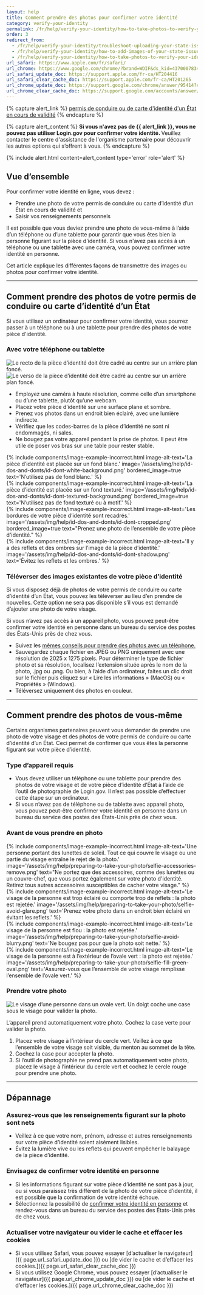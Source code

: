 ```yaml
---
layout: help
title: Comment prendre des photos pour confirmer votre identité
category: verify-your-identity
permalink: /fr/help/verify-your-identity/how-to-take-photos-to-verify-your-identity/
order: 3
redirect_from:
  - /fr/help/verify-your-identity/troubleshoot-uploading-your-state-issued-id/
  - /fr/help/verify-your-identity/how-to-add-images-of-your-state-issued-id/
  - /fr/help/verify-your-identity/how-to-take-photos-to-verify-your-identity/
url_safari: https://www.apple.com/fr/safari/
url_chrome: https://www.google.com/chrome/?brand=WDIF&ds_kid=43700078347700321&gad_source=1&gclid=CjwKCAjww_iwBhApEiwAuG6ccAvZWVPqrBawjLCJp6uWvrMplezDwWVR7AnWXZhu-4He4V3oXJBOrRoCtTwQAvD_BwE&gclsrc=aw.ds&hl=fr
url_safari_update_doc: https://support.apple.com/fr-ca/HT204416
url_safari_clear_cache_doc: https://support.apple.com/fr-ca/HT201265
url_chrome_update_doc: https://support.google.com/chrome/answer/95414?co=GENIE.Platform%3DDesktop&hl=fr-CA
url_chrome_clear_cache_doc: https://support.google.com/accounts/answer/32050?co=GENIE.Platform%3DDesktop&hl=fr
---
```


{% capture alert_link %}
  <a href="/fr/help/verify-your-identity/accepted-identification-documents/" class="usa-link">permis de conduire ou de carte d'identité d'un État en cours de validité</a>
{% endcapture %}

{% capture alert_content %}
  <strong>
   Si vous n'avez pas de {{ alert_link }}, vous ne pouvez pas utiliser Login.gov pour confirmer votre identité.
  </strong>
  Veuillez contacter le centre d'assistance de l'organisme partenaire pour découvrir les autres options qui s’offrent à vous.
{% endcapture %}

{%
  include alert.html
  content=alert_content
  type='error'
  role='alert'
%}

## Vue d’ensemble


Pour confirmer votre identité en ligne, vous devez :

*  Prendre une photo de votre permis de conduire ou carte d’identité d’un État en cours de validité et
* Saisir vos renseignements personnels

Il est possible que vous deviez prendre une photo de vous-même à l’aide d’un téléphone ou d’une tablette pour garantir que vous êtes bien la personne figurant sur la pièce d'identité. Si vous n'avez pas accès à un téléphone ou une tablette avec une caméra, vous pouvez confirmer votre identité en personne.

Cet article explique les différentes façons de transmettre des images ou photos pour confirmer votre identité.

---

## Comment prendre des photos de votre permis de conduire ou carte d’identité d’un État

Si vous utilisez un ordinateur pour confirmer votre identité, vous pourrez passer à un téléphone ou à une tablette pour prendre des photos de votre pièce d'identité.

### Avec votre téléphone ou tablette

<div class="grid-row grid-gap margin-bottom-2">
  <div class="tablet:grid-col">
    <img alt="Le recto de la pièce d’identité doit être cadré au centre sur un arrière plan foncé." src="{{ site.baseurl }}/assets/img/help/id-dos-and-donts/id-do-front.png" />
  </div>
  <div class="tablet:grid-col">
    <img alt="Le verso de la pièce d’identité doit être cadré au centre sur un arrière plan foncé." src="{{ site.baseurl }}/assets/img/help/id-dos-and-donts/id-do-back.png" />
  </div>
</div>

* Employez une caméra à haute résolution, comme celle d’un smartphone ou d’une tablette, plutôt qu’une webcam.
* Placez votre pièce d’identité sur une surface plane et sombre.
* Prenez vos photos dans un endroit bien éclairé, avec une lumière indirecte.
* Vérifiez que les codes-barres de la pièce d’identité ne sont ni endommagés, ni sales.
* Ne bougez pas votre appareil pendant la prise de photos. Il peut être utile de poser vos bras sur une table pour rester stable.

<div class="grid-row grid-gap">
  <div class="tablet:grid-col">
    {%
      include components/image-example-incorrect.html
      image-alt-text='La pièce d’identité est placée sur un fond blanc.'
      image='/assets/img/help/id-dos-and-donts/id-dont-white-background.png'
      bordered_image=true
      text='N’utilisez pas de fond blanc.'
    %}
  </div>
  <div class="tablet:grid-col">
    {%
      include components/image-example-incorrect.html
      image-alt-text='La pièce d’identité est placée sur un fond texturé.'
      image='/assets/img/help/id-dos-and-donts/id-dont-textured-background.png'
      bordered_image=true
      text='N’utilisez pas de fond texturé ou à motif.'
    %}
  </div>
</div>
<div class="grid-row grid-gap">
  <div class="tablet:grid-col">
    {%
      include components/image-example-incorrect.html
      image-alt-text='Les bordures de votre pièce d’identité sont recadrés.'
      image='/assets/img/help/id-dos-and-donts/id-dont-cropped.png'
      bordered_image=true
      text="Prenez une photo de l’ensemble de votre pièce d'identité."
    %}
  </div>
  <div class="tablet:grid-col">
    {%
      include components/image-example-incorrect.html
      image-alt-text='Il y a des reflets et des ombres sur l’image de la pièce d’identité.'
      image='/assets/img/help/id-dos-and-donts/id-dont-shadow.png'
      text='Évitez les reflets et les ombres.'
    %}
  </div>
</div>

### Téléverser des images existantes de votre pièce d’identité 

Si vous disposez déjà de photos de votre permis de conduire ou carte d’identité d’un État, vous pouvez les téléverser au lieu d’en prendre de nouvelles. Cette option ne sera pas disponible s’il vous est demandé d’ajouter une photo de votre visage.

Si vous n’avez pas accès à un appareil photo, vous pouvez peut-être confirmer votre identité en personne dans un bureau du service des postes des États-Unis près de chez vous.

* Suivez les [mêmes conseils pour prendre des photos avec un téléphone.](#à-laide-de-votre-téléphone-ou-tablette)
* Sauvegardez chaque fichier en JPEG ou PNG uniquement avec une résolution de 2025 x 1275 pixels. Pour déterminer le type de fichier photo et sa résolution, localisez l’extension située après le nom de la photo, .jpg ou .png. Ou bien, à l’aide d’un ordinateur, faites un clic droit sur le fichier puis cliquez sur « Lire les informations » (MacOS) ou « Propriétés » (Windows).
* Téléversez uniquement des photos en couleur.

---

## Comment prendre des photos de vous-même

Certains organismes partenaires peuvent vous demander de prendre une photo de votre visage et des photos de votre permis de conduire ou carte d’identité d’un État. Ceci permet de confirmer que vous êtes la personne figurant sur votre pièce d’identité.

### Type d’appareil requis


* Vous devez utiliser un téléphone ou une tablette pour prendre des photos de votre visage et de votre pièce d’identité d’État à l’aide de l’outil de photographie de Login.gov. Il n’est pas possible d’effectuer cette étape sur un ordinateur.
* Si vous n’avez pas de téléphone ou de tablette avec appareil photo, vous pouvez peut-être confirmer votre identité en personne dans un bureau du service des postes des États-Unis près de chez vous.

### Avant de vous prendre en photo

<div class="grid-row grid-gap">
  <div class="tablet:grid-col">
    {%
      include components/image-example-incorrect.html
      image-alt-text='Une personne portant des lunettes de soleil. Tout ce qui couvre le visage ou une partie du visage entraîne le rejet de la photo.'
      image='/assets/img/help/preparing-to-take-your-photo/selfie-accessories-remove.png'
      text="Ne portez que des accessoires, comme des lunettes ou un couvre-chef, que vous portez également sur votre photo d'identité. Retirez tous autres accessoires susceptibles de cacher votre visage."
    %}
  </div>
  <div class="tablet:grid-col">
    {%
      include components/image-example-incorrect.html
      image-alt-text='Le visage de la personne est trop éclairé ou comporte trop de reflets : la photo est rejetée.'
      image='/assets/img/help/preparing-to-take-your-photo/selfie-avoid-glare.png'
      text='Prenez votre photo dans un endroit bien éclairé en évitant les reflets.'
    %}
  </div>
</div>
<div class="grid-row grid-gap">
  <div class="tablet:grid-col">
    {%
      include components/image-example-incorrect.html
      image-alt-text='Le visage de la personne est flou : la photo est rejetée.'
      image='/assets/img/help/preparing-to-take-your-photo/selfie-avoid-blurry.png'
      text='Ne bougez pas pour que la photo soit nette.'
    %}
  </div>
  <div class="tablet:grid-col">
    {%
      include components/image-example-incorrect.html
      image-alt-text='Le visage de la personne est à l’extérieur de l’ovale vert : la photo est rejetée.'
      image='/assets/img/help/preparing-to-take-your-photo/selfie-fill-green-oval.png'
      text='Assurez-vous que l’ensemble de votre visage remplisse l’ensemble de l’ovale vert.'
    %}
  </div>
</div>

### Prendre votre photo

<div class="grid-row grid-gap margin-bottom-2">
  <div class="tablet:grid-col">
    <img alt="Le visage d’une personne dans un ovale vert. Un doigt coche une case sous le visage pour valider la photo." src="{{ site.baseurl }}/assets/img/help/preparing-to-take-your-photo/selfie-do-checkmark.png" />
  </div>
</div>

L’appareil prend automatiquement votre photo. Cochez la case verte pour valider la photo.

1. Placez votre visage à l’intérieur du cercle vert. Veillez à ce que l’ensemble de votre visage soit visible, du menton au sommet de la tête.
2. Cochez la case pour accepter la photo.
3. Si l’outil de photographie ne prend pas automatiquement votre photo, placez le visage à l’intérieur du cercle vert et cochez le cercle rouge pour prendre une photo.

---

## Dépannage

### Assurez-vous que les renseignements figurant sur la photo sont nets
* Veillez à ce que votre nom, prénom, adresse et autres renseignements sur votre pièce d’identité soient aisément lisibles.
* Évitez la lumière vive ou les reflets qui peuvent empêcher le balayage de la pièce d’identité.

### Envisagez de confirmer votre identité en personne
* Si les informations figurant sur votre pièce d’identité ne sont pas à jour, ou si vous paraissez très différent de la photo de votre pièce d’identité, il est possible que la confirmation de votre identité échoue.
* Sélectionnez la possibilité de [confirmer votre identité en personne](/fr/help/verify-your-identity/verify-your-identity-in-person) et rendez-vous dans un bureau du service des postes des États-Unis près de chez vous.


### Actualiser votre navigateur ou vider le cache et effacer les cookies
* Si vous utilisez Safari, vous pouvez essayer [d’actualiser le navigateur]({{ page.url_safari_update_doc }}) ou [de vider le cache et d’effacer les cookies.]({{ page.url_safari_clear_cache_doc }})
* Si vous utilisez Google Chrome, vous pouvez essayer [d’actualiser le navigateur]({{ page.url_chrome_update_doc }}) ou [de vider le cache et d’effacer les cookies.]({{ page.url_chrome_clear_cache_doc }})
